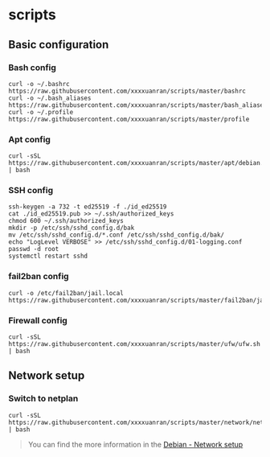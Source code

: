 # scripts

## Basic configuration

### Bash config

```shell
curl -o ~/.bashrc https://raw.githubusercontent.com/xxxxuanran/scripts/master/bashrc
curl -o ~/.bash_aliases https://raw.githubusercontent.com/xxxxuanran/scripts/master/bash_aliases
curl -o ~/.profile https://raw.githubusercontent.com/xxxxuanran/scripts/master/profile
```

### Apt config

```shell
curl -sSL https://raw.githubusercontent.com/xxxxuanran/scripts/master/apt/debian.sh | bash
```

### SSH config

```shell
ssh-keygen -a 732 -t ed25519 -f ./id_ed25519
cat ./id_ed25519.pub >> ~/.ssh/authorized_keys
chmod 600 ~/.ssh/authorized_keys
mkdir -p /etc/ssh/sshd_config.d/bak
mv /etc/ssh/sshd_config.d/*.conf /etc/ssh/sshd_config.d/bak/
echo "LogLevel VERBOSE" >> /etc/ssh/sshd_config.d/01-logging.conf
passwd -d root
systemctl restart sshd
```

### fail2ban config

```shell
curl -o /etc/fail2ban/jail.local https://raw.githubusercontent.com/xxxxuanran/scripts/master/fail2ban/jail.conf
```


### Firewall config

```shell
curl -sSL https://raw.githubusercontent.com/xxxxuanran/scripts/master/ufw/ufw.sh | bash
```

## Network setup

### Switch to netplan

```shell
curl -sSL https://raw.githubusercontent.com/xxxxuanran/scripts/master/network/netplan.sh | bash
```

 > You can find the more information in the [Debian - Network setup](https://www.debian.org/doc/manuals/debian-reference/ch05.en.html)